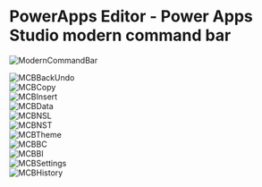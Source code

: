 # PowerApps Editor - Power Apps Studio modern command bar

![ModernCommandBar](/PowerApps/assets/Topic3/PAEDetails/2024-01-11_21-38-54.png)<br>


![MCBBackUndo](/PowerApps/assets/Topic3/MCB/2024-02-02_20-08-07.png)<br>
![MCBCopy](/PowerApps/assets/Topic3/MCB/2024-02-02_20-08-30.png)<br>
![MCBInsert](/PowerApps/assets/Topic3/MCB/2024-02-02_19-56-00.png)<br>
![MCBData](/PowerApps/assets/Topic3/MCB/2024-02-02_19-56-27.png)<br>
![MCBNSL](/PowerApps/assets/Topic3/MCB/2024-02-02_19-56-44.png)<br>
![MCBNST](/PowerApps/assets/Topic3/MCB/2024-02-02_19-56-57.png)<br>
![MCBTheme](/PowerApps/assets/Topic3/MCB/2024-02-02_19-57-12.png)<br>
![MCBBC](/PowerApps/assets/Topic3/MCB/2024-02-02_19-57-31.png)<br>
![MCBBI](/PowerApps/assets/Topic3/MCB/2024-02-02_19-57-44.png)<br>
![MCBSettings](/PowerApps/assets/Topic3/MCB/2024-02-02_19-57-57.png)<br>
![MCBHistory](/PowerApps/assets/Topic3/MCB/2024-02-02_19-58-11.png)<br>